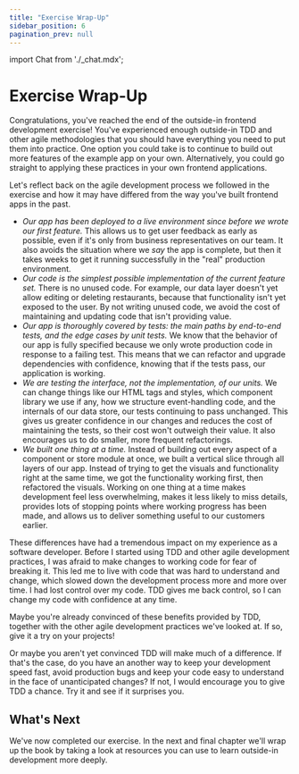 ```yaml
---
title: "Exercise Wrap-Up"
sidebar_position: 6
pagination_prev: null
---
```

import Chat from './_chat.mdx';

# Exercise Wrap-Up

Congratulations, you've reached the end of the outside-in frontend development exercise! You've experienced enough outside-in TDD and other agile methodologies that you should have everything you need to put them into practice. One option you could take is to continue to build out more features of the example app on your own. Alternatively, you could go straight to applying these practices in your own frontend applications.

Let's reflect back on the agile development process we followed in the exercise and how it may have differed from the way you've built frontend apps in the past.

* *Our app has been deployed to a live environment since before we wrote our first feature.* This allows us to get user feedback as early as possible, even if it's only from business representatives on our team. It also avoids the situation where we *say* the app is complete, but then it takes weeks to get it running successfully in the "real" production environment.
* *Our code is the simplest possible implementation of the current feature set.* There is no unused code. For example, our data layer doesn't yet allow editing or deleting restaurants, because that functionality isn't yet exposed to the user. By not writing unused code, we avoid the cost of maintaining and updating code that isn't providing value.
* *Our app is thoroughly covered by tests: the main paths by end-to-end tests, and the edge cases by unit tests.* We know that the behavior of our app is fully specified because we only wrote production code in response to a failing test. This means that we can refactor and upgrade dependencies with confidence, knowing that if the tests pass, our application is working.
* *We are testing the interface, not the implementation, of our units.* We can change things like our HTML tags and styles, which component library we use if any, how we structure event-handling code, and the internals of our data store, our tests continuing to pass unchanged. This gives us greater confidence in our changes and reduces the cost of maintaining the tests, so their cost won't outweigh their value. It also encourages us to do smaller, more frequent refactorings.
* *We built one thing at a time.* Instead of building out every aspect of a component or store module at once, we built a vertical slice through all layers of our app. Instead of trying to get the visuals and functionality right at the same time, we got the functionality working first, then refactored the visuals. Working on one thing at a time makes development feel less overwhelming, makes it less likely to miss details, provides lots of stopping points where working progress has been made, and allows us to deliver something useful to our customers earlier.

These differences have had a tremendous impact on my experience as a software developer. Before I started using TDD and other agile development practices, I was afraid to make changes to working code for fear of breaking it. This led me to live with code that was hard to understand and change, which slowed down the development process more and more over time. I had lost control over my code. TDD gives me back control, so I can change my code with confidence at any time.

Maybe you're already convinced of these benefits provided by TDD, together with the other agile development practices we've looked at. If so, give it a try on your projects!

Or maybe you aren't yet convinced TDD will make much of a difference. If that's the case, do you have an another way to keep your development speed fast, avoid production bugs and keep your code easy to understand in the face of unanticipated changes? If not, I would encourage you to give TDD a chance. Try it and see if it surprises you.

## What's Next

We've now completed our exercise. In the next and final chapter we'll wrap up the book by taking a look at resources you can use to learn outside-in development more deeply.

<Chat />
